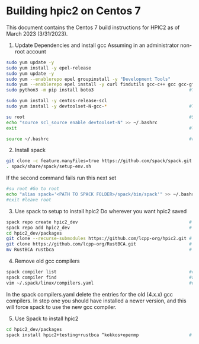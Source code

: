 # Building hpic2 on Centos 7
This document contains the Centos 7 build instructions for HPIC2 as of March 2023 (3/31/2023). 

1. Update Dependencies and install gcc
Assuming in an administrator non-root account
```bash 
sudo yum update -y
sudo yum install -y epel-release
sudo yum update -y
sudo yum --enablerepo epel groupinstall -y "Development Tools"
sudo yum --enablerepo epel install -y curl findutils gcc-c++ gcc gcc-gfortran git gnupg2 hostname iproute redhat-lsb-core make patch python3 python3-pip python3-setuptools unzip
sudo python3 -m pip install boto3                                    #This will give an warning don't worry about it

sudo yum install -y centos-release-scl
sudo yum install -y devtoolset-N-gcc-*                               #The N should be replaced with a number >=7, 9 has been used before with success

su root                                                              #Switch to root for the next command
echo "source scl_source enable devtoolset-N" >> ~/.bashrc
exit                                                                 #leave root

source ~/.bashrc                                                     #reload bashrc file 
```
2. Install spack
```bash
git clone -c feature.manyFiles=true https://github.com/spack/spack.git # download spack
. spack/share/spack/setup-env.sh                                       # source spack env. consider adding this to your .bashrc
```
If the second command fails run this next set
```bash 
#su root #Go to root
echo "alias spack='<PATH TO SPACK FOLDER>/spack/bin/spack'" >> ~/.bashrc
#exit #leave root
```

3. Use spack to setup to install hpic2
Do wherever you want hpic2 saved
```bash
spack repo create hpic2_dev                                          # make a new spack repo
spack repo add hpic2_dev                                             # register spack repo
cd hpic2_dev/packages
git clone --recurse-submodules https://github.com/lcpp-org/hpic2.git # download hpic2 source
git clone https://github.com/lcpp-org/RustBCA.git                    # (optional) download rustbca source
mv RustBCA rustbca                                                   # rename rustbca dir to be spack-friendly
```

4. Remove old gcc compilers
```bash 
spack compiler list                                                  #check if there are old compiler versions (like 4.x.x)
spack compiler find                                                  #add new compilers / makesure they are all loaded
vim ~/.spack/linux/compilers.yaml                                    #open the spack compilers file (This may be different, the output of the previous two commands will tell you where this file is)
```
In the spack compilers.yaml delete the entries for the old (4.x.x) gcc compilers. 
In step one you should have installed a newer version, and this will force spack to use the new gcc compiler. 

5. Use Spack to install hpic2
```bash
cd hpic2_dev/packages
spack install hpic2+testing+rustbca ^kokkos+openmp                   # use spack to install hpic2. go nuts with options
```